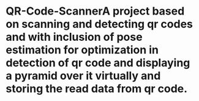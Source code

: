 # QR-Code-ScannerA project based on scanning and detecting qr codes and with inclusion of pose estimation for optimization in detection of qr code and displaying a pyramid over it virtually and storing the read data from qr code.
